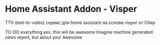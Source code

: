 # Home Assistant Addon - Visper
TTV (text-to-video) сервис для home assistant на основе visper от Сбер

TO-DO
everything
yes, this will be awesome
Imagine machine generated news report, but about you!
Awesome
